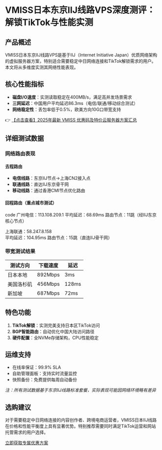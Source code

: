 # VMISS日本东京IIJ线路VPS深度测评：解锁TikTok与性能实测

## 产品概述
VMISS日本东京IIJ线路VPS是基于IIJ（Internet Initiative Japan）优质网络架构的虚拟服务器方案，特别适合需要稳定中日网络连接和TikTok解锁需求的用户。本文将从多维度实测其网络性能表现。

## 核心性能指标
- **磁盘I/O速度**：实测读取稳定在400MB/s，满足高并发场景需求
- **三网延迟**：中国用户平均延迟86.3ms（电信/联通/移动综合测试）
- **网络稳定性**：丢包率低于0.5%，欧美方向10G口带宽支持

👉 [【点击查看】2025年最新 VMISS 优惠码及特价云服务器方案汇总](https://bit.ly/Vmiss)

## 详细测试数据
### 网络路由表现
#### 去程路由
- **电信线路**：东京IIJ节点→上海CN2接入点
- **联通线路**：直达IIJ东京骨干网
- **移动线路**：通过香港CMI节点优化路由

#### 回程路由（重点城市测试）
code
广州电信：113.108.209.1
  平均延迟：68.69ms
  路由节点：11跳（经IIJ东京核心节点）

上海联通：58.247.8.158  
  平均延迟：104.95ms
  路由节点：15跳（直连IIJ骨干网）

### 带宽测试结果
| 测试方向       | 下载速度 | 延迟 |
|----------------|----------|------|
| 日本本地       | 892Mbps  | 3ms  |
| 美国洛杉矶     | 456Mbps  | 128ms|
| 新加坡         | 687Mbps  | 72ms |

## 特色功能
1. **TikTok解锁**：实测完美支持日本区TikTok访问
2. **BGP智能路由**：自动优化中国大陆访问路径
3. **硬件配置**：全NVMe存储架构，CPU性能稳定

## 运维支持
- 在线率保证：99.9% SLA
- 自助管理面板：支持实时流量监控
- 快照备份：免费提供每周自动备份

*注：所有测试数据基于东京IIJ线路标准套餐，实际表现可能因网络环境略有差异*

## 选购建议
对于需要稳定中日网络连接的内容创作者、跨境电商运营者，VMISS日本IIJ线路在价格和性能平衡度上具有显著优势。特别推荐需要同时满足TikTok运营和网站托管需求的用户选择。

[立即获取专属优惠方案](https://bit.ly/Vmiss)